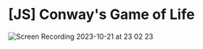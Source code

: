 # [JS] Conway's Game of Life
![Screen Recording 2023-10-21 at 23 02 23](https://github.com/AlexCheGH/JS-Conway-s-Game-of-Life/assets/69009399/a8862f29-dea5-4c3c-83ae-b5d7ab175dfc)
